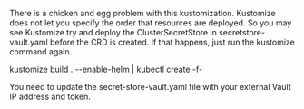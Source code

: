 There is a chicken and egg problem with this kustomization. Kustomize does not let you specify the order that resources are deployed. So you may see Kustomize try and deploy the ClusterSecretStore in secretstore-vault.yaml before the CRD is created. If that happens, just run the kustomize command again.

kustomize build . --enable-helm | kubectl create -f-

You need to update the secret-store-vault.yaml file with your external Vault IP address and token.
